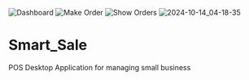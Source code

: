 ![Dashboard](https://github.com/user-attachments/assets/1691bb6f-f72a-4487-9c3c-636e61bb6bf1)
![Make Order](https://github.com/user-attachments/assets/3daf1977-0a36-4901-af51-2d095e07a93d)
![Show Orders](https://github.com/user-attachments/assets/00c691a8-7867-4142-96a9-4f37452985ef)
![2024-10-14_04-18-35](https://github.com/user-attachments/assets/ca8c322e-c79e-4d3e-a950-c78afc467777)

# Smart_Sale
POS Desktop Application for managing small business
